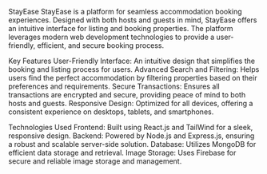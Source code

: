 StayEase
StayEase is a platform for seamless accommodation booking experiences. Designed with both hosts and guests in mind, StayEase offers an intuitive interface for listing and booking properties. The platform leverages modern web development technologies to provide a user-friendly, efficient, and secure booking process. 

Key Features
User-Friendly Interface: An intuitive design that simplifies the booking and listing process for users.
Advanced Search and Filtering: Helps users find the perfect accommodation by filtering properties based on their preferences and requirements.
Secure Transactions: Ensures all transactions are encrypted and secure, providing peace of mind to both hosts and guests.
Responsive Design: Optimized for all devices, offering a consistent experience on desktops, tablets, and smartphones.

Technologies Used
Frontend: Built using React.js and TailWind for a sleek, responsive design.
Backend: Powered by Node.js and Express.js, ensuring a robust and scalable server-side solution.
Database: Utilizes MongoDB for efficient data storage and retrieval.
Image Storage: Uses Firebase for secure and reliable image storage and management.

